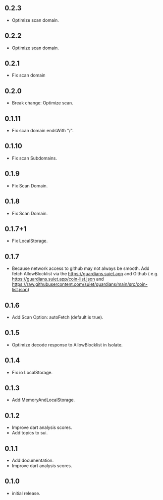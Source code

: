 ## 0.2.3

* Optimize scan domain.

## 0.2.2

* Optimize scan domain.

## 0.2.1

* Fix scan domain

## 0.2.0

* Break change: Optimize scan.

## 0.1.11

* Fix scan domain endsWith "/".

## 0.1.10

* Fix scan Subdomains.

## 0.1.9

* Fix Scan Domain.

## 0.1.8

* Fix Scan Domain.

## 0.1.7+1

* Fix LocalStorage.

## 0.1.7

* Because network access to github may not always be smooth. Add fetch AllowBlocklist via
  the https://guardians.suiet.app and Github (
  e.g. https://guardians.suiet.app/coin-list.json
  and https://raw.githubusercontent.com/suiet/guardians/main/src/coin-list.json)

## 0.1.6

* Add Scan Option: autoFetch (default is true).

## 0.1.5

* Optimize decode response to AllowBlocklist in Isolate.

## 0.1.4

* Fix io LocalStorage.

## 0.1.3

* Add MemoryAndLocalStorage.

## 0.1.2

* Improve dart analysis scores.
* Add topics to sui.

## 0.1.1

* Add documentation.
* Improve dart analysis scores.

## 0.1.0

* initial release.
